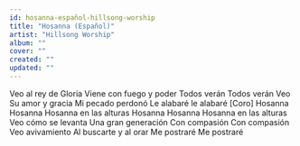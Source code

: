 ```yaml
---
id: hosanna-español-hillsong-worship
title: "Hosanna (Español)"
artist: "Hillsong Worship"
album: ""
cover: ""
created: ""
updated: ""
---
```


Veo al rey de Gloria
Viene con fuego y poder
Todos verán
Todos verán
Veo Su amor y gracia
Mi pecado perdonó
Le alabaré le alabaré
[Coro]
Hosanna
Hosanna
Hosanna en las alturas
Hosanna
Hosanna
Hosanna en las alturas
Veo cómo se levanta
Una gran generación
Con compasión
Con compasión
Veo avivamiento
Al buscarte y al orar
Me postraré
Me postraré